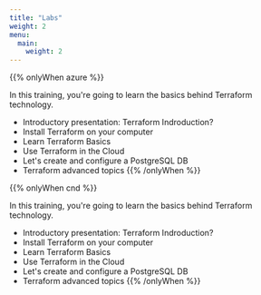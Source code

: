 ```yaml
---
title: "Labs"
weight: 2
menu:
  main:
    weight: 2
---
```


{{% onlyWhen azure %}}

In this training, you're going to learn the basics behind Terraform technology.

* Introductory presentation: Terraform Indroduction?
* Install Terraform on your computer
* Learn Terraform Basics
* Use Terraform in the Cloud
* Let's create and configure a PostgreSQL DB
* Terraform advanced topics
{{% /onlyWhen %}}

{{% onlyWhen cnd %}}

In this training, you're going to learn the basics behind Terraform technology.

* Introductory presentation: Terraform Indroduction?
* Install Terraform on your computer
* Learn Terraform Basics
* Use Terraform in the Cloud
* Let's create and configure a PostgreSQL DB
* Terraform advanced topics
{{% /onlyWhen %}}
